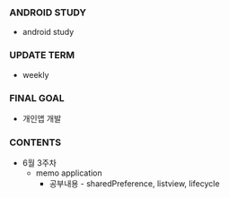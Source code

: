 ### ANDROID STUDY
- android study

### UPDATE TERM
- weekly

### FINAL GOAL
- 개인앱 개발

### CONTENTS
- 6월 3주차
  - memo application
    - 공부내용 - sharedPreference, listview, lifecycle
